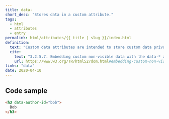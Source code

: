 ```yaml
---
title: data-
short_desc: "Stores data in a custom attribute."
tags:
  - html
  - attributes
  - entry
permalink: html/attributes/{{ title | slug }}/index.html
definition:
  text: "Custom data attributes are intended to store custom data private to the page or application, for which there are no more appropriate attributes or elements."
  cite:
    text: "3.2.5.7. Embedding custom non-visible data with the data-* attributes"
    url: https://www.w3.org/TR/html52/dom.html#embedding-custom-non-visible-data-with-the-data-attributes
links: "data"
date: 2020-04-10
---
```


<h2 class="h3"><span>Code sample</span></h2>

```html
<h3 data-author-id="bob">
  Bob
</h3>
```
